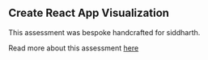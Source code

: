 ## Create React App Visualization

This assessment was bespoke handcrafted for siddharth.

Read more about this assessment [here](https://react.eogresources.com)
